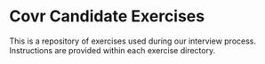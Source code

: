 # Covr Candidate Exercises

This is a repository of exercises used during our interview process.  Instructions are provided within each exercise directory.
